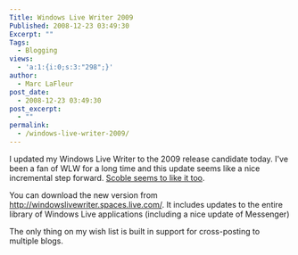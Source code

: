 ```yaml
---
Title: Windows Live Writer 2009
Published: 2008-12-23 03:49:30
Excerpt: ""
Tags:
  - Blogging
views:
  - 'a:1:{i:0;s:3:"298";}'
author:
  - Marc LaFleur
post_date:
  - 2008-12-23 03:49:30
post_excerpt:
  - ""
permalink:
  - /windows-live-writer-2009/
---
```

<p>I updated my Windows Live Writer to the 2009 release candidate today. I've been a fan of WLW for a long time and this update seems like a nice incremental step forward. <a href="http://scobleizer.com/2008/12/21/testing-out-the-latest-windows-live-writer/" target="_blank">Scoble seems to like it too</a>. </p>  <p>You can download the new version from <a title="http://windowslivewriter.spaces.live.com/" href="http://windowslivewriter.spaces.live.com/">http://windowslivewriter.spaces.live.com/</a>. It includes updates to the entire library of Windows Live applications (including a nice update of Messenger)</p>  <p>The only thing on my wish list is built in support for cross-posting to multiple blogs. </p>